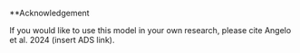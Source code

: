 **Acknowledgement

If you would like to use this model in your own research, please cite Angelo et al. 2024 (insert ADS link).
